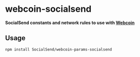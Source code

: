 # webcoin-socialsend

**SocialSend constants and network rules to use with [Webcoin](https://github.com/mappum/webcoin)**

## Usage

`npm install SocialSend/webcoin-params-socialsend`
